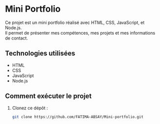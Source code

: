 
# Mini Portfolio

Ce projet est un mini portfolio réalisé avec HTML, CSS, JavaScript, et Node.js.  
Il permet de présenter mes compétences, mes projets et mes informations de contact.

## Technologies utilisées
- HTML
- CSS
- JavaScript
- Node.js

## Comment exécuter le projet

1. Clonez ce dépôt :
   ```bash
   git clone https://github.com/FATIMA-ABSAY/Mini-portfolio.git
